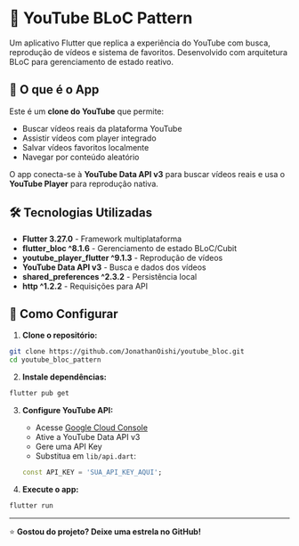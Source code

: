 # 🎥 YouTube BLoC Pattern

Um aplicativo Flutter que replica a experiência do YouTube com busca, reprodução de vídeos e sistema de favoritos. Desenvolvido com arquitetura BLoC para gerenciamento de estado reativo.

## 📱 O que é o App

Este é um **clone do YouTube** que permite:
- Buscar vídeos reais da plataforma YouTube
- Assistir vídeos com player integrado
- Salvar vídeos favoritos localmente
- Navegar por conteúdo aleatório

O app conecta-se à **YouTube Data API v3** para buscar vídeos reais e usa o **YouTube Player** para reprodução nativa.


## 🛠️ Tecnologias Utilizadas

- **Flutter 3.27.0** - Framework multiplataforma
- **flutter_bloc ^8.1.6** - Gerenciamento de estado BLoC/Cubit
- **youtube_player_flutter ^9.1.3** - Reprodução de vídeos
- **YouTube Data API v3** - Busca e dados dos vídeos
- **shared_preferences ^2.3.2** - Persistência local
- **http ^1.2.2** - Requisições para API

## 🚀 Como Configurar

1. **Clone o repositório:**
```bash
git clone https://github.com/JonathanOishi/youtube_bloc.git
cd youtube_bloc_pattern
```

2. **Instale dependências:**
```bash
flutter pub get
```

3. **Configure YouTube API:**
   - Acesse [Google Cloud Console](https://console.cloud.google.com/)
   - Ative a YouTube Data API v3
   - Gere uma API Key
   - Substitua em `lib/api.dart`:
   ```dart
   const API_KEY = 'SUA_API_KEY_AQUI';
   ```

4. **Execute o app:**
```bash
flutter run
```


---
⭐ **Gostou do projeto? Deixe uma estrela no GitHub!**
